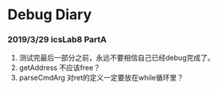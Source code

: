 # Debug Diary
### 2019/3/29 icsLab8 PartA
1. 测试完最后一部分之前，永远不要相信自己已经debug完成了。
2. getAddress 不应该free？
3. parseCmdArg 对ret的定义一定要放在while循环里？
